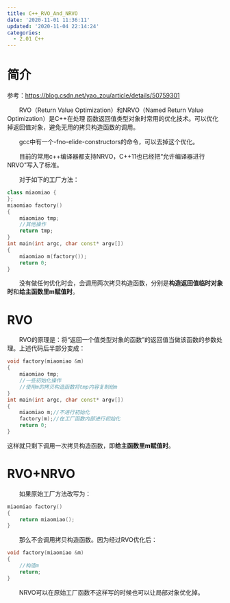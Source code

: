 ```yaml
---
title: C++_RVO_And_NRVO
date: '2020-11-01 11:36:11'
updated: '2020-11-04 22:14:24'
categories:
  - 2.01 C++
---
```

# 简介

参考：<https://blog.csdn.net/yao_zou/article/details/50759301>

　　RVO（Return Value Optimization）和NRVO（Named Return Value Optimization）是C++在处理 函数返回值类型对象时常用的优化技术。可以优化掉返回值对象，避免无用的拷贝构造函数的调用。

　　gcc中有一个-fno-elide-constructors的命令，可以去掉这个优化。

　　目前的常用c++编译器都支持NRVO，C++11也已经把“允许编译器进行NRVO”写入了标准。

　　对于如下的工厂方法：

```cpp
class miaomiao {
};
miaomiao factory()
{
    miaomiao tmp;
    //其他操作
    return tmp;
}
int main(int argc, char const* argv[])
{
    miaomiao m(factory());
    return 0;
}
```

　　没有做任何优化时会，会调用两次拷贝构造函数，分别是**构造返回值临时对象时**和**给主函数里m赋值时**。

# RVO

　　RVO的原理是：将“返回一个值类型对象的函数”的返回值当做该函数的参数处理。上述代码后半部分变成：

```cpp
void factory(miaomiao &m)
{
    miaomiao tmp;
    //一些初始化操作
    //使用m的拷贝构造函数将tmp内容复制给m
}
int main(int argc, char const* argv[])
{
    miaomiao m;//不进行初始化
    factory(m);//在工厂函数内部进行初始化
    return 0;
}
```

这样就只剩下调用一次拷贝构造函数，即**给主函数里m赋值时**。

# RVO+NRVO

　　如果原始工厂方法改写为：

```cpp
miaomiao factory()
{
	return miaomiao();
}
```

　　那么不会调用拷贝构造函数。因为经过RVO优化后：

```cpp
void factory(miaomiao &m)
{
    //构造m
    return;
}
```

　　NRVO可以在原始工厂函数不这样写的时候也可以让局部对象优化掉。
